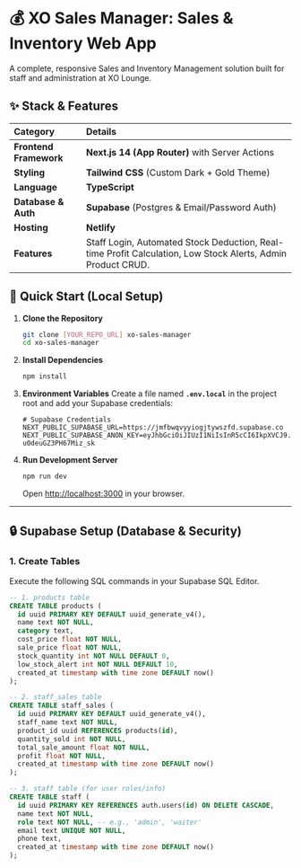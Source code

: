 # 💰 XO Sales Manager: Sales & Inventory Web App

A complete, responsive Sales and Inventory Management solution built for staff and administration at XO Lounge.

## ✨ Stack & Features

| Category | Details |
| :--- | :--- |
| **Frontend Framework** | **Next.js 14 (App Router)** with Server Actions |
| **Styling** | **Tailwind CSS** (Custom Dark + Gold Theme) |
| **Language** | **TypeScript** |
| **Database & Auth** | **Supabase** (Postgres & Email/Password Auth) |
| **Hosting** | **Netlify** |
| **Features** | Staff Login, Automated Stock Deduction, Real-time Profit Calculation, Low Stock Alerts, Admin Product CRUD. |

## 🚀 Quick Start (Local Setup)

1.  **Clone the Repository**
    ```bash
    git clone [YOUR_REPO_URL] xo-sales-manager
    cd xo-sales-manager
    ```

2.  **Install Dependencies**
    ```bash
    npm install
    ```

3.  **Environment Variables**
    Create a file named **`.env.local`** in the project root and add your Supabase credentials:
    ```
    # Supabase Credentials
    NEXT_PUBLIC_SUPABASE_URL=https://jmfbwqvyyiogjtywszfd.supabase.co
    NEXT_PUBLIC_SUPABASE_ANON_KEY=eyJhbGciOiJIUzI1NiIsInR5cCI6IkpXVCJ9.eyJpc3MiOiJzdXBhYmFzZSIsInJlZiI6ImptZmJ3cXZ5eWlvZ2p0eXdzemZkIiwicm9sZSI6ImFub24iLCJpYXQiOjE3NjExMzk4NjQsImV4cCI6MjA3NjcxNTg2NH0.ArccKuGvsyw_qMuzvBC8_AsG-u0deuGZ3PH67Miz_sk
    ```

4.  **Run Development Server**
    ```bash
    npm run dev
    ```
    Open [http://localhost:3000](http://localhost:3000) in your browser.

---

## 🔒 Supabase Setup (Database & Security)

### 1. Create Tables

Execute the following SQL commands in your Supabase SQL Editor.

```sql
-- 1. products table
CREATE TABLE products (
  id uuid PRIMARY KEY DEFAULT uuid_generate_v4(),
  name text NOT NULL,
  category text,
  cost_price float NOT NULL,
  sale_price float NOT NULL,
  stock_quantity int NOT NULL DEFAULT 0,
  low_stock_alert int NOT NULL DEFAULT 10,
  created_at timestamp with time zone DEFAULT now()
);

-- 2. staff_sales table
CREATE TABLE staff_sales (
  id uuid PRIMARY KEY DEFAULT uuid_generate_v4(),
  staff_name text NOT NULL,
  product_id uuid REFERENCES products(id),
  quantity_sold int NOT NULL,
  total_sale_amount float NOT NULL,
  profit float NOT NULL,
  created_at timestamp with time zone DEFAULT now()
);

-- 3. staff table (for user roles/info)
CREATE TABLE staff (
  id uuid PRIMARY KEY REFERENCES auth.users(id) ON DELETE CASCADE,
  name text NOT NULL,
  role text NOT NULL, -- e.g., 'admin', 'waiter'
  email text UNIQUE NOT NULL,
  phone text,
  created_at timestamp with time zone DEFAULT now()
);
